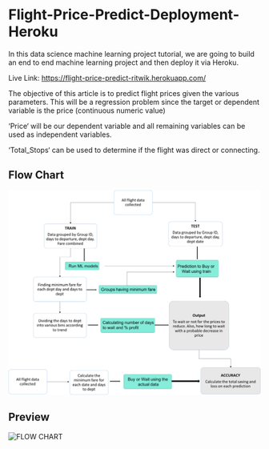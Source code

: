 


# Flight-Price-Predict-Deployment-Heroku

In this data science machine learning project tutorial, we are going to build an end to end machine learning project and then deploy it via Heroku.

Live Link: https://flight-price-predict-ritwik.herokuapp.com/


The objective of this article is to predict flight prices given the various parameters. This will be a regression problem since the target or dependent variable is the price (continuous numeric value)

‘Price‘ will be our dependent variable and all remaining variables can be used as independent variables.

‘Total_Stops‘ can be used to determine if the flight was direct or connecting.

## Flow Chart
![FLOW CHART](images/flowchart.png)

## Preview
![FLOW CHART](images/Screenshot(2).png)
